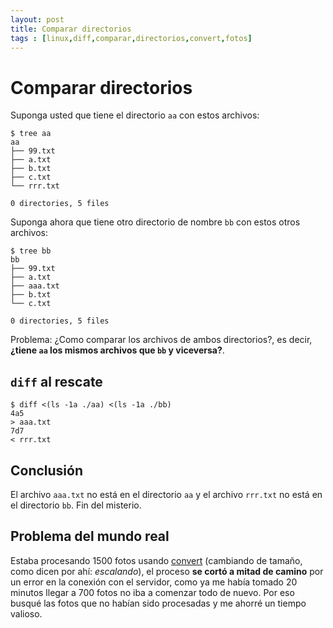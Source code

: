 ```yaml
---
layout: post
title: Comparar directorios 
tags : [linux,diff,comparar,directorios,convert,fotos]
--- 
```


# Comparar directorios

Suponga usted que tiene el directorio `aa` con estos archivos:

    $ tree aa
    aa
    ├── 99.txt
    ├── a.txt
    ├── b.txt
    ├── c.txt
    └── rrr.txt

    0 directories, 5 files

Suponga ahora que tiene otro directorio de nombre `bb` con estos otros archivos:

    $ tree bb
    bb
    ├── 99.txt
    ├── a.txt
    ├── aaa.txt
    ├── b.txt
    └── c.txt

    0 directories, 5 files

Problema: ¿Como comparar los archivos de ambos directorios?, es decir, **¿tiene
`aa` los mismos archivos que `bb` y viceversa?**.

## `diff` al rescate 

    $ diff <(ls -1a ./aa) <(ls -1a ./bb)
    4a5
    > aaa.txt
    7d7
    < rrr.txt

## Conclusión

El archivo `aaa.txt` no está en el directorio `aa` y el archivo `rrr.txt` no está en el
directorio `bb`. Fin del misterio.

## Problema del mundo real 

Estaba procesando 1500 fotos usando [convert][convert] (cambiando de tamaño,
como dicen por ahí: _escalando_), el proceso **se cortó a mitad de camino** por un
error en la conexión con el servidor, como ya me había tomado 20 minutos llegar
a 700 fotos no iba a comenzar todo de nuevo. Por eso busqué las fotos que no
habían sido procesadas y me ahorré un tiempo valioso. 

[convert]:http://www.imagemagick.org/script/convert.php
